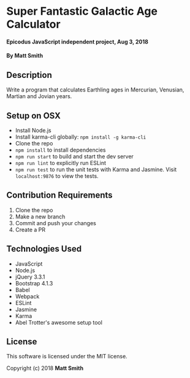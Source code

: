 # Super Fantastic Galactic Age Calculator

#### Epicodus JavaScript independent project, Aug 3, 2018

#### By Matt Smith

## Description

Write a program that calculates Earthling ages in Mercurian, Venusian, Martian and Jovian years.

## Setup on OSX

* Install Node.js
* Install karma-cli globally: `npm install -g karma-cli`
* Clone the repo
* `npm install` to install dependencies
* `npm run start` to build and start the dev server
* `npm run lint` to explicitly run ESLint
* `npm run test` to run the unit tests with Karma and Jasmine. Visit `localhost:9876` to view the tests.

## Contribution Requirements

1. Clone the repo
1. Make a new branch
1. Commit and push your changes
1. Create a PR

## Technologies Used

* JavaScript
* Node.js
* jQuery 3.3.1
* Bootstrap 4.1.3
* Babel
* Webpack
* ESLint
* Jasmine
* Karma
* Abel Trotter's awesome setup tool

## License

This software is licensed under the MIT license.

Copyright (c) 2018 **Matt Smith**
